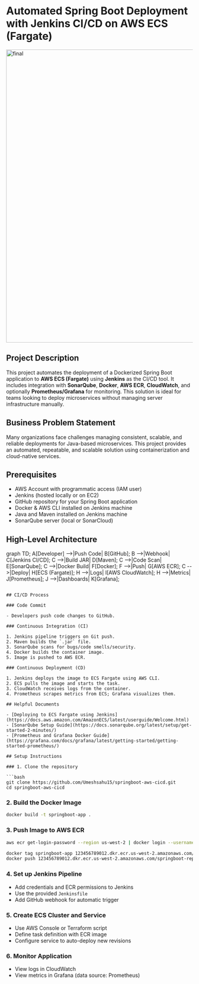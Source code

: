 # Automated Spring Boot Deployment with Jenkins CI/CD on AWS ECS (Fargate)
<img width="1400" height="788" alt="final" src="https://github.com/user-attachments/assets/bf4b8ce2-b8d2-4347-a556-83a23165f022" />




## Project Description

This project automates the deployment of a Dockerized Spring Boot application to **AWS ECS (Fargate)** using **Jenkins** as the CI/CD tool. It includes integration with **SonarQube**, **Docker**, **AWS ECR**, **CloudWatch**, and optionally **Prometheus/Grafana** for monitoring. This solution is ideal for teams looking to deploy microservices without managing server infrastructure manually.

## Business Problem Statement

Many organizations face challenges managing consistent, scalable, and reliable deployments for Java-based microservices. This project provides an automated, repeatable, and scalable solution using containerization and cloud-native services.

## Prerequisites

- AWS Account with programmatic access (IAM user)
- Jenkins (hosted locally or on EC2)
- GitHub repository for your Spring Boot application
- Docker & AWS CLI installed on Jenkins machine
- Java and Maven installed on Jenkins machine
- SonarQube server (local or SonarCloud)

## High-Level Architecture


graph TD;
    A[Developer] -->|Push Code| B[GitHub];
    B -->|Webhook| C[Jenkins CI/CD];
    C -->|Build JAR| D[Maven];
    C -->|Code Scan| E[SonarQube];
    C -->|Docker Build| F[Docker];
    F -->|Push| G[AWS ECR];
    C -->|Deploy| H[ECS (Fargate)];
    H -->|Logs| I[AWS CloudWatch];
    H -->|Metrics| J[Prometheus];
    J -->|Dashboards| K[Grafana];
```

## CI/CD Process

### Code Commit

- Developers push code changes to GitHub.

### Continuous Integration (CI)

1. Jenkins pipeline triggers on Git push.
2. Maven builds the `.jar` file.
3. SonarQube scans for bugs/code smells/security.
4. Docker builds the container image.
5. Image is pushed to AWS ECR.

### Continuous Deployment (CD)

1. Jenkins deploys the image to ECS Fargate using AWS CLI.
2. ECS pulls the image and starts the task.
3. CloudWatch receives logs from the container.
4. Prometheus scrapes metrics from ECS; Grafana visualizes them.

## Helpful Documents

- [Deploying to ECS Fargate using Jenkins](https://docs.aws.amazon.com/AmazonECS/latest/userguide/Welcome.html)
- [SonarQube Setup Guide](https://docs.sonarqube.org/latest/setup/get-started-2-minutes/)
- [Prometheus and Grafana Docker Guide](https://grafana.com/docs/grafana/latest/getting-started/getting-started-prometheus/)

## Setup Instructions

### 1. Clone the repository

```bash
git clone https://github.com/Umeshsahu15/springboot-aws-cicd.git
cd springboot-aws-cicd
```

### 2. Build the Docker Image

```bash
docker build -t springboot-app .
```

### 3. Push Image to AWS ECR

```bash
aws ecr get-login-password --region us-west-2 | docker login --username AWS --password-stdin 123456789012.dkr.ecr.us-west-2.amazonaws.com

docker tag springboot-app 123456789012.dkr.ecr.us-west-2.amazonaws.com/springboot-repo:v1
docker push 123456789012.dkr.ecr.us-west-2.amazonaws.com/springboot-repo:v1

```

### 4. Set up Jenkins Pipeline

- Add credentials and ECR permissions to Jenkins
- Use the provided `Jenkinsfile`
- Add GitHub webhook for automatic trigger

### 5. Create ECS Cluster and Service

- Use AWS Console or Terraform script
- Define task definition with ECR image
- Configure service to auto-deploy new revisions

### 6. Monitor Application

- View logs in CloudWatch
- View metrics in Grafana (data source: Prometheus)
